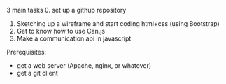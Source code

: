 3 main tasks
  0. set up a github repository
  1. Sketching up a wireframe and start coding html+css (using Bootstrap)
  2. Get to know how to use Can.js
  3. Make a communication api in javascript

Prerequisites: 
- get a web server (Apache, nginx, or whatever)
- get a git client

